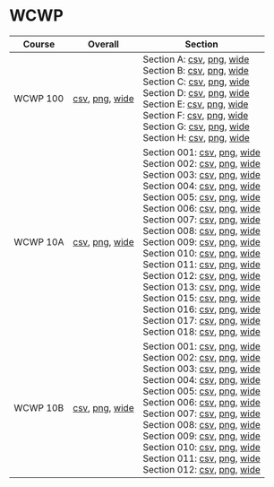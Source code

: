 # WCWP

| Course | Overall | Section |
| ------ | ------- | ------- |
| WCWP 100 | [csv](https://github.com/UCSD-Historical-Enrollment-Data/2024Winter/blob/main/overall/WCWP%20100.csv), [png](https://raw.githubusercontent.com/UCSD-Historical-Enrollment-Data/2024Winter/main/plot_overall/WCWP%20100.png), [wide](https://raw.githubusercontent.com/UCSD-Historical-Enrollment-Data/2024Winter/main/plot_overall_wide/WCWP%20100.png) | Section A: [csv](https://github.com/UCSD-Historical-Enrollment-Data/2024Winter/blob/main/section/WCWP%20100_A.csv), [png](https://raw.githubusercontent.com/UCSD-Historical-Enrollment-Data/2024Winter/main/plot_section/WCWP%20100_A.png), [wide](https://raw.githubusercontent.com/UCSD-Historical-Enrollment-Data/2024Winter/main/plot_section_wide/WCWP%20100_A.png)<br>Section B: [csv](https://github.com/UCSD-Historical-Enrollment-Data/2024Winter/blob/main/section/WCWP%20100_B.csv), [png](https://raw.githubusercontent.com/UCSD-Historical-Enrollment-Data/2024Winter/main/plot_section/WCWP%20100_B.png), [wide](https://raw.githubusercontent.com/UCSD-Historical-Enrollment-Data/2024Winter/main/plot_section_wide/WCWP%20100_B.png)<br>Section C: [csv](https://github.com/UCSD-Historical-Enrollment-Data/2024Winter/blob/main/section/WCWP%20100_C.csv), [png](https://raw.githubusercontent.com/UCSD-Historical-Enrollment-Data/2024Winter/main/plot_section/WCWP%20100_C.png), [wide](https://raw.githubusercontent.com/UCSD-Historical-Enrollment-Data/2024Winter/main/plot_section_wide/WCWP%20100_C.png)<br>Section D: [csv](https://github.com/UCSD-Historical-Enrollment-Data/2024Winter/blob/main/section/WCWP%20100_D.csv), [png](https://raw.githubusercontent.com/UCSD-Historical-Enrollment-Data/2024Winter/main/plot_section/WCWP%20100_D.png), [wide](https://raw.githubusercontent.com/UCSD-Historical-Enrollment-Data/2024Winter/main/plot_section_wide/WCWP%20100_D.png)<br>Section E: [csv](https://github.com/UCSD-Historical-Enrollment-Data/2024Winter/blob/main/section/WCWP%20100_E.csv), [png](https://raw.githubusercontent.com/UCSD-Historical-Enrollment-Data/2024Winter/main/plot_section/WCWP%20100_E.png), [wide](https://raw.githubusercontent.com/UCSD-Historical-Enrollment-Data/2024Winter/main/plot_section_wide/WCWP%20100_E.png)<br>Section F: [csv](https://github.com/UCSD-Historical-Enrollment-Data/2024Winter/blob/main/section/WCWP%20100_F.csv), [png](https://raw.githubusercontent.com/UCSD-Historical-Enrollment-Data/2024Winter/main/plot_section/WCWP%20100_F.png), [wide](https://raw.githubusercontent.com/UCSD-Historical-Enrollment-Data/2024Winter/main/plot_section_wide/WCWP%20100_F.png)<br>Section G: [csv](https://github.com/UCSD-Historical-Enrollment-Data/2024Winter/blob/main/section/WCWP%20100_G.csv), [png](https://raw.githubusercontent.com/UCSD-Historical-Enrollment-Data/2024Winter/main/plot_section/WCWP%20100_G.png), [wide](https://raw.githubusercontent.com/UCSD-Historical-Enrollment-Data/2024Winter/main/plot_section_wide/WCWP%20100_G.png)<br>Section H: [csv](https://github.com/UCSD-Historical-Enrollment-Data/2024Winter/blob/main/section/WCWP%20100_H.csv), [png](https://raw.githubusercontent.com/UCSD-Historical-Enrollment-Data/2024Winter/main/plot_section/WCWP%20100_H.png), [wide](https://raw.githubusercontent.com/UCSD-Historical-Enrollment-Data/2024Winter/main/plot_section_wide/WCWP%20100_H.png) |
| WCWP 10A | [csv](https://github.com/UCSD-Historical-Enrollment-Data/2024Winter/blob/main/overall/WCWP%2010A.csv), [png](https://raw.githubusercontent.com/UCSD-Historical-Enrollment-Data/2024Winter/main/plot_overall/WCWP%2010A.png), [wide](https://raw.githubusercontent.com/UCSD-Historical-Enrollment-Data/2024Winter/main/plot_overall_wide/WCWP%2010A.png) | Section 001: [csv](https://github.com/UCSD-Historical-Enrollment-Data/2024Winter/blob/main/section/WCWP%2010A_001.csv), [png](https://raw.githubusercontent.com/UCSD-Historical-Enrollment-Data/2024Winter/main/plot_section/WCWP%2010A_001.png), [wide](https://raw.githubusercontent.com/UCSD-Historical-Enrollment-Data/2024Winter/main/plot_section_wide/WCWP%2010A_001.png)<br>Section 002: [csv](https://github.com/UCSD-Historical-Enrollment-Data/2024Winter/blob/main/section/WCWP%2010A_002.csv), [png](https://raw.githubusercontent.com/UCSD-Historical-Enrollment-Data/2024Winter/main/plot_section/WCWP%2010A_002.png), [wide](https://raw.githubusercontent.com/UCSD-Historical-Enrollment-Data/2024Winter/main/plot_section_wide/WCWP%2010A_002.png)<br>Section 003: [csv](https://github.com/UCSD-Historical-Enrollment-Data/2024Winter/blob/main/section/WCWP%2010A_003.csv), [png](https://raw.githubusercontent.com/UCSD-Historical-Enrollment-Data/2024Winter/main/plot_section/WCWP%2010A_003.png), [wide](https://raw.githubusercontent.com/UCSD-Historical-Enrollment-Data/2024Winter/main/plot_section_wide/WCWP%2010A_003.png)<br>Section 004: [csv](https://github.com/UCSD-Historical-Enrollment-Data/2024Winter/blob/main/section/WCWP%2010A_004.csv), [png](https://raw.githubusercontent.com/UCSD-Historical-Enrollment-Data/2024Winter/main/plot_section/WCWP%2010A_004.png), [wide](https://raw.githubusercontent.com/UCSD-Historical-Enrollment-Data/2024Winter/main/plot_section_wide/WCWP%2010A_004.png)<br>Section 005: [csv](https://github.com/UCSD-Historical-Enrollment-Data/2024Winter/blob/main/section/WCWP%2010A_005.csv), [png](https://raw.githubusercontent.com/UCSD-Historical-Enrollment-Data/2024Winter/main/plot_section/WCWP%2010A_005.png), [wide](https://raw.githubusercontent.com/UCSD-Historical-Enrollment-Data/2024Winter/main/plot_section_wide/WCWP%2010A_005.png)<br>Section 006: [csv](https://github.com/UCSD-Historical-Enrollment-Data/2024Winter/blob/main/section/WCWP%2010A_006.csv), [png](https://raw.githubusercontent.com/UCSD-Historical-Enrollment-Data/2024Winter/main/plot_section/WCWP%2010A_006.png), [wide](https://raw.githubusercontent.com/UCSD-Historical-Enrollment-Data/2024Winter/main/plot_section_wide/WCWP%2010A_006.png)<br>Section 007: [csv](https://github.com/UCSD-Historical-Enrollment-Data/2024Winter/blob/main/section/WCWP%2010A_007.csv), [png](https://raw.githubusercontent.com/UCSD-Historical-Enrollment-Data/2024Winter/main/plot_section/WCWP%2010A_007.png), [wide](https://raw.githubusercontent.com/UCSD-Historical-Enrollment-Data/2024Winter/main/plot_section_wide/WCWP%2010A_007.png)<br>Section 008: [csv](https://github.com/UCSD-Historical-Enrollment-Data/2024Winter/blob/main/section/WCWP%2010A_008.csv), [png](https://raw.githubusercontent.com/UCSD-Historical-Enrollment-Data/2024Winter/main/plot_section/WCWP%2010A_008.png), [wide](https://raw.githubusercontent.com/UCSD-Historical-Enrollment-Data/2024Winter/main/plot_section_wide/WCWP%2010A_008.png)<br>Section 009: [csv](https://github.com/UCSD-Historical-Enrollment-Data/2024Winter/blob/main/section/WCWP%2010A_009.csv), [png](https://raw.githubusercontent.com/UCSD-Historical-Enrollment-Data/2024Winter/main/plot_section/WCWP%2010A_009.png), [wide](https://raw.githubusercontent.com/UCSD-Historical-Enrollment-Data/2024Winter/main/plot_section_wide/WCWP%2010A_009.png)<br>Section 010: [csv](https://github.com/UCSD-Historical-Enrollment-Data/2024Winter/blob/main/section/WCWP%2010A_010.csv), [png](https://raw.githubusercontent.com/UCSD-Historical-Enrollment-Data/2024Winter/main/plot_section/WCWP%2010A_010.png), [wide](https://raw.githubusercontent.com/UCSD-Historical-Enrollment-Data/2024Winter/main/plot_section_wide/WCWP%2010A_010.png)<br>Section 011: [csv](https://github.com/UCSD-Historical-Enrollment-Data/2024Winter/blob/main/section/WCWP%2010A_011.csv), [png](https://raw.githubusercontent.com/UCSD-Historical-Enrollment-Data/2024Winter/main/plot_section/WCWP%2010A_011.png), [wide](https://raw.githubusercontent.com/UCSD-Historical-Enrollment-Data/2024Winter/main/plot_section_wide/WCWP%2010A_011.png)<br>Section 012: [csv](https://github.com/UCSD-Historical-Enrollment-Data/2024Winter/blob/main/section/WCWP%2010A_012.csv), [png](https://raw.githubusercontent.com/UCSD-Historical-Enrollment-Data/2024Winter/main/plot_section/WCWP%2010A_012.png), [wide](https://raw.githubusercontent.com/UCSD-Historical-Enrollment-Data/2024Winter/main/plot_section_wide/WCWP%2010A_012.png)<br>Section 013: [csv](https://github.com/UCSD-Historical-Enrollment-Data/2024Winter/blob/main/section/WCWP%2010A_013.csv), [png](https://raw.githubusercontent.com/UCSD-Historical-Enrollment-Data/2024Winter/main/plot_section/WCWP%2010A_013.png), [wide](https://raw.githubusercontent.com/UCSD-Historical-Enrollment-Data/2024Winter/main/plot_section_wide/WCWP%2010A_013.png)<br>Section 015: [csv](https://github.com/UCSD-Historical-Enrollment-Data/2024Winter/blob/main/section/WCWP%2010A_015.csv), [png](https://raw.githubusercontent.com/UCSD-Historical-Enrollment-Data/2024Winter/main/plot_section/WCWP%2010A_015.png), [wide](https://raw.githubusercontent.com/UCSD-Historical-Enrollment-Data/2024Winter/main/plot_section_wide/WCWP%2010A_015.png)<br>Section 016: [csv](https://github.com/UCSD-Historical-Enrollment-Data/2024Winter/blob/main/section/WCWP%2010A_016.csv), [png](https://raw.githubusercontent.com/UCSD-Historical-Enrollment-Data/2024Winter/main/plot_section/WCWP%2010A_016.png), [wide](https://raw.githubusercontent.com/UCSD-Historical-Enrollment-Data/2024Winter/main/plot_section_wide/WCWP%2010A_016.png)<br>Section 017: [csv](https://github.com/UCSD-Historical-Enrollment-Data/2024Winter/blob/main/section/WCWP%2010A_017.csv), [png](https://raw.githubusercontent.com/UCSD-Historical-Enrollment-Data/2024Winter/main/plot_section/WCWP%2010A_017.png), [wide](https://raw.githubusercontent.com/UCSD-Historical-Enrollment-Data/2024Winter/main/plot_section_wide/WCWP%2010A_017.png)<br>Section 018: [csv](https://github.com/UCSD-Historical-Enrollment-Data/2024Winter/blob/main/section/WCWP%2010A_018.csv), [png](https://raw.githubusercontent.com/UCSD-Historical-Enrollment-Data/2024Winter/main/plot_section/WCWP%2010A_018.png), [wide](https://raw.githubusercontent.com/UCSD-Historical-Enrollment-Data/2024Winter/main/plot_section_wide/WCWP%2010A_018.png) |
| WCWP 10B | [csv](https://github.com/UCSD-Historical-Enrollment-Data/2024Winter/blob/main/overall/WCWP%2010B.csv), [png](https://raw.githubusercontent.com/UCSD-Historical-Enrollment-Data/2024Winter/main/plot_overall/WCWP%2010B.png), [wide](https://raw.githubusercontent.com/UCSD-Historical-Enrollment-Data/2024Winter/main/plot_overall_wide/WCWP%2010B.png) | Section 001: [csv](https://github.com/UCSD-Historical-Enrollment-Data/2024Winter/blob/main/section/WCWP%2010B_001.csv), [png](https://raw.githubusercontent.com/UCSD-Historical-Enrollment-Data/2024Winter/main/plot_section/WCWP%2010B_001.png), [wide](https://raw.githubusercontent.com/UCSD-Historical-Enrollment-Data/2024Winter/main/plot_section_wide/WCWP%2010B_001.png)<br>Section 002: [csv](https://github.com/UCSD-Historical-Enrollment-Data/2024Winter/blob/main/section/WCWP%2010B_002.csv), [png](https://raw.githubusercontent.com/UCSD-Historical-Enrollment-Data/2024Winter/main/plot_section/WCWP%2010B_002.png), [wide](https://raw.githubusercontent.com/UCSD-Historical-Enrollment-Data/2024Winter/main/plot_section_wide/WCWP%2010B_002.png)<br>Section 003: [csv](https://github.com/UCSD-Historical-Enrollment-Data/2024Winter/blob/main/section/WCWP%2010B_003.csv), [png](https://raw.githubusercontent.com/UCSD-Historical-Enrollment-Data/2024Winter/main/plot_section/WCWP%2010B_003.png), [wide](https://raw.githubusercontent.com/UCSD-Historical-Enrollment-Data/2024Winter/main/plot_section_wide/WCWP%2010B_003.png)<br>Section 004: [csv](https://github.com/UCSD-Historical-Enrollment-Data/2024Winter/blob/main/section/WCWP%2010B_004.csv), [png](https://raw.githubusercontent.com/UCSD-Historical-Enrollment-Data/2024Winter/main/plot_section/WCWP%2010B_004.png), [wide](https://raw.githubusercontent.com/UCSD-Historical-Enrollment-Data/2024Winter/main/plot_section_wide/WCWP%2010B_004.png)<br>Section 005: [csv](https://github.com/UCSD-Historical-Enrollment-Data/2024Winter/blob/main/section/WCWP%2010B_005.csv), [png](https://raw.githubusercontent.com/UCSD-Historical-Enrollment-Data/2024Winter/main/plot_section/WCWP%2010B_005.png), [wide](https://raw.githubusercontent.com/UCSD-Historical-Enrollment-Data/2024Winter/main/plot_section_wide/WCWP%2010B_005.png)<br>Section 006: [csv](https://github.com/UCSD-Historical-Enrollment-Data/2024Winter/blob/main/section/WCWP%2010B_006.csv), [png](https://raw.githubusercontent.com/UCSD-Historical-Enrollment-Data/2024Winter/main/plot_section/WCWP%2010B_006.png), [wide](https://raw.githubusercontent.com/UCSD-Historical-Enrollment-Data/2024Winter/main/plot_section_wide/WCWP%2010B_006.png)<br>Section 007: [csv](https://github.com/UCSD-Historical-Enrollment-Data/2024Winter/blob/main/section/WCWP%2010B_007.csv), [png](https://raw.githubusercontent.com/UCSD-Historical-Enrollment-Data/2024Winter/main/plot_section/WCWP%2010B_007.png), [wide](https://raw.githubusercontent.com/UCSD-Historical-Enrollment-Data/2024Winter/main/plot_section_wide/WCWP%2010B_007.png)<br>Section 008: [csv](https://github.com/UCSD-Historical-Enrollment-Data/2024Winter/blob/main/section/WCWP%2010B_008.csv), [png](https://raw.githubusercontent.com/UCSD-Historical-Enrollment-Data/2024Winter/main/plot_section/WCWP%2010B_008.png), [wide](https://raw.githubusercontent.com/UCSD-Historical-Enrollment-Data/2024Winter/main/plot_section_wide/WCWP%2010B_008.png)<br>Section 009: [csv](https://github.com/UCSD-Historical-Enrollment-Data/2024Winter/blob/main/section/WCWP%2010B_009.csv), [png](https://raw.githubusercontent.com/UCSD-Historical-Enrollment-Data/2024Winter/main/plot_section/WCWP%2010B_009.png), [wide](https://raw.githubusercontent.com/UCSD-Historical-Enrollment-Data/2024Winter/main/plot_section_wide/WCWP%2010B_009.png)<br>Section 010: [csv](https://github.com/UCSD-Historical-Enrollment-Data/2024Winter/blob/main/section/WCWP%2010B_010.csv), [png](https://raw.githubusercontent.com/UCSD-Historical-Enrollment-Data/2024Winter/main/plot_section/WCWP%2010B_010.png), [wide](https://raw.githubusercontent.com/UCSD-Historical-Enrollment-Data/2024Winter/main/plot_section_wide/WCWP%2010B_010.png)<br>Section 011: [csv](https://github.com/UCSD-Historical-Enrollment-Data/2024Winter/blob/main/section/WCWP%2010B_011.csv), [png](https://raw.githubusercontent.com/UCSD-Historical-Enrollment-Data/2024Winter/main/plot_section/WCWP%2010B_011.png), [wide](https://raw.githubusercontent.com/UCSD-Historical-Enrollment-Data/2024Winter/main/plot_section_wide/WCWP%2010B_011.png)<br>Section 012: [csv](https://github.com/UCSD-Historical-Enrollment-Data/2024Winter/blob/main/section/WCWP%2010B_012.csv), [png](https://raw.githubusercontent.com/UCSD-Historical-Enrollment-Data/2024Winter/main/plot_section/WCWP%2010B_012.png), [wide](https://raw.githubusercontent.com/UCSD-Historical-Enrollment-Data/2024Winter/main/plot_section_wide/WCWP%2010B_012.png) |
